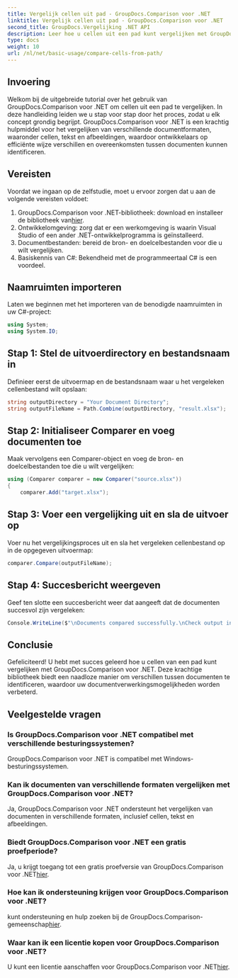 ```yaml
---
title: Vergelijk cellen uit pad - GroupDocs.Comparison voor .NET
linktitle: Vergelijk cellen uit pad - GroupDocs.Comparison voor .NET
second_title: GroupDocs.Vergelijking .NET API
description: Leer hoe u cellen uit een pad kunt vergelijken met GroupDocs.Comparison voor .NET. Identificeer op efficiënte wijze verschillen tussen documenten.
type: docs
weight: 10
url: /nl/net/basic-usage/compare-cells-from-path/
---
```

## Invoering
Welkom bij de uitgebreide tutorial over het gebruik van GroupDocs.Comparison voor .NET om cellen uit een pad te vergelijken. In deze handleiding leiden we u stap voor stap door het proces, zodat u elk concept grondig begrijpt. GroupDocs.Comparison voor .NET is een krachtig hulpmiddel voor het vergelijken van verschillende documentformaten, waaronder cellen, tekst en afbeeldingen, waardoor ontwikkelaars op efficiënte wijze verschillen en overeenkomsten tussen documenten kunnen identificeren.
## Vereisten
Voordat we ingaan op de zelfstudie, moet u ervoor zorgen dat u aan de volgende vereisten voldoet:
1. GroupDocs.Comparison voor .NET-bibliotheek: download en installeer de bibliotheek van[hier](https://releases.groupdocs.com/comparison/net/).
2. Ontwikkelomgeving: zorg dat er een werkomgeving is waarin Visual Studio of een ander .NET-ontwikkelprogramma is geïnstalleerd.
3. Documentbestanden: bereid de bron- en doelcelbestanden voor die u wilt vergelijken.
4. Basiskennis van C#: Bekendheid met de programmeertaal C# is een voordeel.

## Naamruimten importeren
Laten we beginnen met het importeren van de benodigde naamruimten in uw C#-project:
```csharp
using System;
using System.IO;
```
## Stap 1: Stel de uitvoerdirectory en bestandsnaam in
Definieer eerst de uitvoermap en de bestandsnaam waar u het vergeleken cellenbestand wilt opslaan:
```csharp
string outputDirectory = "Your Document Directory";
string outputFileName = Path.Combine(outputDirectory, "result.xlsx");
```
## Stap 2: Initialiseer Comparer en voeg documenten toe
Maak vervolgens een Comparer-object en voeg de bron- en doelcelbestanden toe die u wilt vergelijken:
```csharp
using (Comparer comparer = new Comparer("source.xlsx"))
{
    comparer.Add("target.xlsx");
```
## Stap 3: Voer een vergelijking uit en sla de uitvoer op
Voer nu het vergelijkingsproces uit en sla het vergeleken cellenbestand op in de opgegeven uitvoermap:
```csharp
comparer.Compare(outputFileName);
```
## Stap 4: Succesbericht weergeven
Geef ten slotte een succesbericht weer dat aangeeft dat de documenten succesvol zijn vergeleken:
```csharp
Console.WriteLine($"\nDocuments compared successfully.\nCheck output in {outputDirectory}.");
```

## Conclusie
Gefeliciteerd! U hebt met succes geleerd hoe u cellen van een pad kunt vergelijken met GroupDocs.Comparison voor .NET. Deze krachtige bibliotheek biedt een naadloze manier om verschillen tussen documenten te identificeren, waardoor uw documentverwerkingsmogelijkheden worden verbeterd.
## Veelgestelde vragen
### Is GroupDocs.Comparison voor .NET compatibel met verschillende besturingssystemen?
GroupDocs.Comparison voor .NET is compatibel met Windows-besturingssystemen.
### Kan ik documenten van verschillende formaten vergelijken met GroupDocs.Comparison voor .NET?
Ja, GroupDocs.Comparison voor .NET ondersteunt het vergelijken van documenten in verschillende formaten, inclusief cellen, tekst en afbeeldingen.
### Biedt GroupDocs.Comparison voor .NET een gratis proefperiode?
 Ja, u krijgt toegang tot een gratis proefversie van GroupDocs.Comparison voor .NET[hier](https://releases.groupdocs.com/).
### Hoe kan ik ondersteuning krijgen voor GroupDocs.Comparison voor .NET?
 kunt ondersteuning en hulp zoeken bij de GroupDocs.Comparison-gemeenschap[hier](https://forum.groupdocs.com/c/comparison/12).
### Waar kan ik een licentie kopen voor GroupDocs.Comparison voor .NET?
 U kunt een licentie aanschaffen voor GroupDocs.Comparison voor .NET[hier](https://purchase.groupdocs.com/buy).